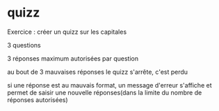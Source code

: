 # quizz

Exercice : créer un quizz sur les capitales


3 questions

3 réponses maximum autorisées par question

au bout de 3 mauvaises réponses le quizz s'arrête, c'est perdu

si une réponse est au mauvais format, un message d'erreur s'affiche et permet de saisir une nouvelle réponses(dans la limite du nombre de réponses autorisées)
